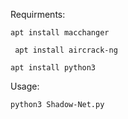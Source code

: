 Requirments:

```apt install macchanger```
<br>

``` apt install aircrack-ng```
<br>

```apt install python3```

Usage:

```python3 Shadow-Net.py```
